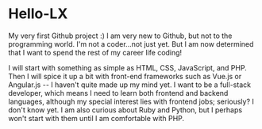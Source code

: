 # Hello-LX
My very first Github project :)
I am very new to Github, but not to the programming world. I'm not a coder...not just yet. But I am now determined that I want to spend the rest of my career life coding!

I will start with something as simple as HTML, CSS, JavaScript, and PHP. Then I will spice it up a bit with front-end frameworks such as Vue.js or Angular.js -- I haven't quite made up my mind yet. I want to be a full-stack developer, which means I need to learn both frontend and backend languages, although my special interest lies with frontend jobs; seriously? I don't know yet. I am also curious about Ruby and Python, but I perhaps won't start with them until I am comfortable with PHP.
